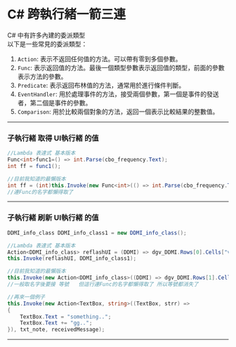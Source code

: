 
# C#   跨執行緒一箭三連

C# 中有許多內建的委派類型   
以下是一些常見的委派類型：

1. `Action`: 表示不返回任何值的方法。可以帶有零到多個參數。
2. `Func`: 表示返回值的方法。最後一個類型參數表示返回值的類型，前面的參數表示方法的參數。
3. `Predicate`: 表示返回布林值的方法，通常用於進行條件判斷。
4. `EventHandler`: 用於處理事件的方法，接受兩個參數，第一個是事件的發送者，第二個是事件的參數。
5. `Comparison`: 用於比較兩個對象的方法，返回一個表示比較結果的整數值。

---
### 子執行緒 取得 UI執行緒 的值    
```csharp
//Lambda 表達式 基本版本
Func<int>func1=() => int.Parse(cbo_frequency.Text);
int ff = func1();

//目前我知道的最懶版本
int ff = (int)this.Invoke(new Func<int>(() => int.Parse(cbo_frequency.Text)));
//連Func的名字都懶得取了
```
---
### 子執行緒 刷新 UI執行緒 的值 
```csharp
DDMI_info_class DDMI_info_class1 = new DDMI_info_class();

//Lambda 表達式 基本版本
Action<DDMI_info_class> reflashUI = (DDMI) => dgv_DDMI.Rows[0].Cells["val1"].Value = DDMI.TpRT;
this.Invoke(reflashUI, DDMI_info_class1);

//目前我知道的最懶版本
this.Invoke(new Action<DDMI_info_class>((DDMI) => dgv_DDMI.Rows[1].Cells["val1"].Value = DDMI.VeRT), DDMI_info_class1);
//一般取名字後要接 等號   但這行連Func的名字都懶得取了 所以等號都消失了

//再來一個例子
this.Invoke(new Action<TextBox, string>((TextBox, strr) =>
{
    TextBox.Text = "something..";
    TextBox.Text += "gg..";
}), txt_note, receivedMessage);
```
---

